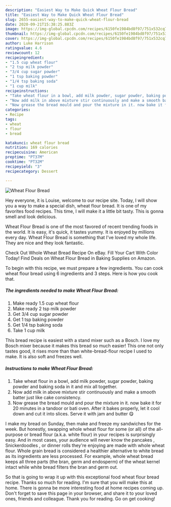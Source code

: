 ```yaml
---
description: "Easiest Way to Make Quick Wheat Flour Bread"
title: "Easiest Way to Make Quick Wheat Flour Bread"
slug: 2655-easiest-way-to-make-quick-wheat-flour-bread
date: 2020-09-21T15:38:25.883Z
image: https://img-global.cpcdn.com/recipes/6150fe1984bd8f97/751x532cq70/wheat-flour-bread-recipe-main-photo.jpg
thumbnail: https://img-global.cpcdn.com/recipes/6150fe1984bd8f97/751x532cq70/wheat-flour-bread-recipe-main-photo.jpg
cover: https://img-global.cpcdn.com/recipes/6150fe1984bd8f97/751x532cq70/wheat-flour-bread-recipe-main-photo.jpg
author: Luke Harrison
ratingvalue: 4.6
reviewcount: 12
recipeingredient:
- "1.5 cup wheat flour"
- "2 tsp milk powder"
- "3/4 cup sugar powder"
- "1 tsp baking powder"
- "1/4 tsp baking soda"
- "1 cup milk"
recipeinstructions:
- "Take wheat flour in a bowl, add milk powder, sugar powder, baking powder and baking soda in it and mix all together."
- "Now add milk in above mixture stir continuously and make a smooth batter just like cake consistency."
- "Now grease the bread mould and pour the mixture in it. now bake it for 20 minutes in a tandoor or bati oven. After it bakes properly, let it cool down and cut it into slices. Serve it with jam and butter 😋"
categories:
- Recipe
tags:
- wheat
- flour
- bread

katakunci: wheat flour bread 
nutrition: 169 calories
recipecuisine: American
preptime: "PT37M"
cooktime: "PT32M"
recipeyield: "3"
recipecategory: Dessert

---
```



![Wheat Flour Bread](https://img-global.cpcdn.com/recipes/6150fe1984bd8f97/751x532cq70/wheat-flour-bread-recipe-main-photo.jpg)

Hey everyone, it is Louise, welcome to our recipe site. Today, I will show you a way to make a special dish, wheat flour bread. It is one of my favorites food recipes. This time, I will make it a little bit tasty. This is gonna smell and look delicious.

Wheat Flour Bread is one of the most favored of recent trending foods in the world. It is easy, it's quick, it tastes yummy. It is enjoyed by millions every day. Wheat Flour Bread is something that I've loved my whole life. They are nice and they look fantastic.

Check Out Whole Wheat Bread Recipe On eBay. Fill Your Cart With Color Today! Find Deals on Wheat Flour Bread in Baking Supplies on Amazon.


To begin with this recipe, we must prepare a few ingredients. You can cook wheat flour bread using 6 ingredients and 3 steps. Here is how you cook that.

<!--inarticleads1-->

##### The ingredients needed to make Wheat Flour Bread:

1. Make ready 1.5 cup wheat flour
1. Make ready 2 tsp milk powder
1. Get 3/4 cup sugar powder
1. Get 1 tsp baking powder
1. Get 1/4 tsp baking soda
1. Take 1 cup milk


This bread recipe is easiest with a stand mixer such as a Bosch. I love my Bosch mixer because it makes this bread so much easier! This one not only tastes good, it rises more than than white-bread-flour recipe I used to make. It is also soft and freezes well. 

<!--inarticleads2-->

##### Instructions to make Wheat Flour Bread:

1. Take wheat flour in a bowl, add milk powder, sugar powder, baking powder and baking soda in it and mix all together.
1. Now add milk in above mixture stir continuously and make a smooth batter just like cake consistency.
1. Now grease the bread mould and pour the mixture in it. now bake it for 20 minutes in a tandoor or bati oven. After it bakes properly, let it cool down and cut it into slices. Serve it with jam and butter 😋


I make my bread on Sunday, then make and freeze my sandwiches for the week. But honestly, swapping whole wheat flour for some (or all) of the all-purpose or bread flour (a.k.a. white flour) in your recipes is surprisingly easy. And in most cases, your audience will never know the pancakes , Snickerdoodles , or dinner rolls they&#39;re enjoying are made with whole wheat flour. Whole grain bread is considered a healthier alternative to white bread as its ingredients are less processed. For example, whole wheat bread keeps all three parts (the bran, germ and endosperm) of the wheat kernel intact while white bread filters the bran and germ out. 

So that is going to wrap it up with this exceptional food wheat flour bread recipe. Thanks so much for reading. I'm sure that you will make this at home. There is gonna be more interesting food at home recipes coming up. Don't forget to save this page in your browser, and share it to your loved ones, friends and colleague. Thank you for reading. Go on get cooking!
